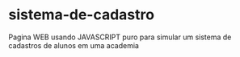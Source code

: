 # sistema-de-cadastro

Pagina WEB usando JAVASCRIPT puro para simular um sistema de cadastros de alunos em uma academia
